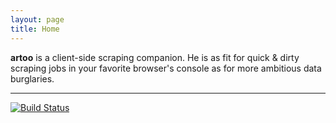 ```yaml
---
layout: page
title: Home
---
```


**artoo** is a client-side scraping companion. He is as fit for quick & dirty scraping jobs in your favorite browser's console as for more ambitious data burglaries.

---

[![Build Status](https://travis-ci.org/medialab/artoo.svg)](https://travis-ci.org/medialab/artoo)
